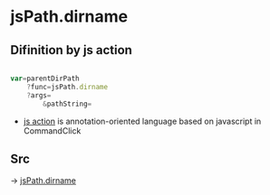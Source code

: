 # jsPath.dirname

## Difinition by js action

```js.js

var=parentDirPath
	?func=jsPath.dirname
	?args=
		&pathString=
```

- [js action]() is annotation-oriented language based on javascript in CommandClick

## Src

-> [jsPath.dirname](https://github.com/puutaro/CommandClick/blob/master/app/src/main/java/com/puutaro/commandclick/fragment_lib/terminal_fragment/js_interface/JsPath.kt#L96)


